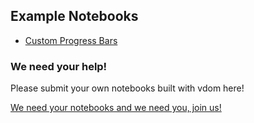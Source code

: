 ## Example Notebooks

* [Custom Progress Bars](https://mybinder.org/v2/gh/nteract/vdom/master?urlpath=%2Fnteract%2Fedit%2Fexample-notebooks%2Fcustom-progress-bars.ipynb)

### We need your help!

Please submit your own notebooks built with vdom here!

[We need your notebooks and we need you, join us!](https://github.com/nteract/vdom/issues/4)
